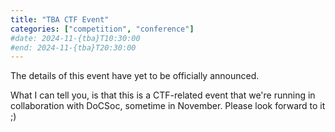 ```yaml
---
title: "TBA CTF Event"
categories: ["competition", "conference"]
#date: 2024-11-{tba}T10:30:00
#end: 2024-11-{tba}T20:30:00
---
```


The details of this event have yet to be officially announced.

What I can tell you, is that this is a CTF-related event that we're running in collaboration with DoCSoc, sometime in November. Please look forward to it ;)

<!-- you thought you could see more details by taking a peek at the original md file? sneaky, nice try, but there's not much extra to be seen here :p -->
